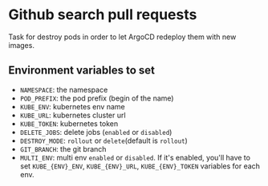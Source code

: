 # Github search pull requests

Task for destroy pods in order to let ArgoCD redeploy them with new images.

## Environment variables to set

* `NAMESPACE`: the namespace
* `POD_PREFIX`: the pod prefix (begin of the name)
* `KUBE_ENV`: kubernetes env name
* `KUBE_URL`: kubernetes cluster url
* `KUBE_TOKEN`: kubernetes token
* `DELETE_JOBS`: delete jobs (`enabled` or `disabled`)
* `DESTROY_MODE`: `rollout` or `delete`(default is `rollout`)
* `GIT_BRANCH`: the git branch
* `MULTI_ENV`: multi env `enabled` or `disabled`. If it's enabled, you'll have to set `KUBE_{ENV}_ENV`, `KUBE_{ENV}_URL`, `KUBE_{ENV}_TOKEN` variables for each env.
